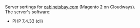 Server sertings for [cabinetsbay.com](https://cabinetsbay.com) (Magento 2 on Cloudways).  
The server's software:
- PHP 7.4.33 (cli)